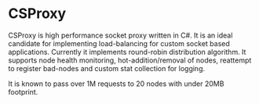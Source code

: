 CSProxy
=======
CSProxy is high performance socket proxy written in C#. It is an ideal candidate for implementing load-balancing for custom socket based applications. Currently it implements round-robin distribution algorithm. It supports node health monitoring, hot-addition/removal of nodes, reattempt to register bad-nodes and custom stat collection for logging.

It is known to pass over 1M requests to 20 nodes with under 20MB footprint.
